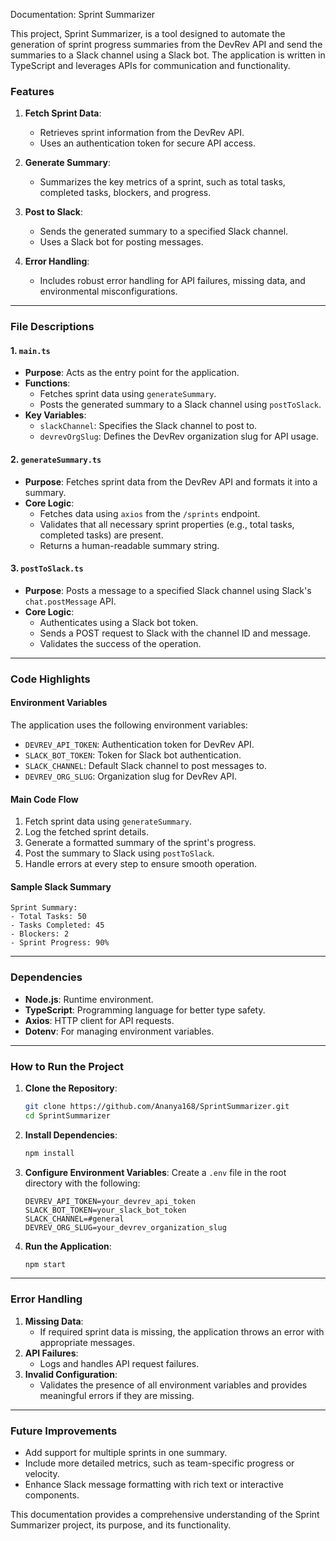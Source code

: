 Documentation: Sprint Summarizer

This project, Sprint Summarizer, is a tool designed to automate the generation of sprint progress summaries from the DevRev API and send the summaries to a Slack channel using a Slack bot. The application is written in TypeScript and leverages APIs for communication and functionality.


### **Features**
1. **Fetch Sprint Data**:
   - Retrieves sprint information from the DevRev API.
   - Uses an authentication token for secure API access.

2. **Generate Summary**:
   - Summarizes the key metrics of a sprint, such as total tasks, completed tasks, blockers, and progress.

3. **Post to Slack**:
   - Sends the generated summary to a specified Slack channel.
   - Uses a Slack bot for posting messages.

4. **Error Handling**:
   - Includes robust error handling for API failures, missing data, and environmental misconfigurations.

---

### **File Descriptions**

#### **1. `main.ts`**
- **Purpose**: Acts as the entry point for the application.
- **Functions**:
  - Fetches sprint data using `generateSummary`.
  - Posts the generated summary to a Slack channel using `postToSlack`.
- **Key Variables**:
  - `slackChannel`: Specifies the Slack channel to post to.
  - `devrevOrgSlug`: Defines the DevRev organization slug for API usage.

#### **2. `generateSummary.ts`**
- **Purpose**: Fetches sprint data from the DevRev API and formats it into a summary.
- **Core Logic**:
  - Fetches data using `axios` from the `/sprints` endpoint.
  - Validates that all necessary sprint properties (e.g., total tasks, completed tasks) are present.
  - Returns a human-readable summary string.

#### **3. `postToSlack.ts`**
- **Purpose**: Posts a message to a specified Slack channel using Slack's `chat.postMessage` API.
- **Core Logic**:
  - Authenticates using a Slack bot token.
  - Sends a POST request to Slack with the channel ID and message.
  - Validates the success of the operation.

---

### **Code Highlights**

#### **Environment Variables**
The application uses the following environment variables:
- `DEVREV_API_TOKEN`: Authentication token for DevRev API.
- `SLACK_BOT_TOKEN`: Token for Slack bot authentication.
- `SLACK_CHANNEL`: Default Slack channel to post messages to.
- `DEVREV_ORG_SLUG`: Organization slug for DevRev API.

#### **Main Code Flow**
1. Fetch sprint data using `generateSummary`.
2. Log the fetched sprint details.
3. Generate a formatted summary of the sprint's progress.
4. Post the summary to Slack using `postToSlack`.
5. Handle errors at every step to ensure smooth operation.

#### **Sample Slack Summary**
```plaintext
Sprint Summary:
- Total Tasks: 50
- Tasks Completed: 45
- Blockers: 2
- Sprint Progress: 90%
```

---

### **Dependencies**
- **Node.js**: Runtime environment.
- **TypeScript**: Programming language for better type safety.
- **Axios**: HTTP client for API requests.
- **Dotenv**: For managing environment variables.

---

### **How to Run the Project**

1. **Clone the Repository**:
   ```bash
   git clone https://github.com/Ananya168/SprintSummarizer.git
   cd SprintSummarizer
   ```

2. **Install Dependencies**:
   ```bash
   npm install
   ```

3. **Configure Environment Variables**:
   Create a `.env` file in the root directory with the following:
   ```env
   DEVREV_API_TOKEN=your_devrev_api_token
   SLACK_BOT_TOKEN=your_slack_bot_token
   SLACK_CHANNEL=#general
   DEVREV_ORG_SLUG=your_devrev_organization_slug
   ```

4. **Run the Application**:
   ```bash
   npm start
   ```

---

### **Error Handling**
1. **Missing Data**:
   - If required sprint data is missing, the application throws an error with appropriate messages.
2. **API Failures**:
   - Logs and handles API request failures.
3. **Invalid Configuration**:
   - Validates the presence of all environment variables and provides meaningful errors if they are missing.

---

### **Future Improvements**
- Add support for multiple sprints in one summary.
- Include more detailed metrics, such as team-specific progress or velocity.
- Enhance Slack message formatting with rich text or interactive components.

This documentation provides a comprehensive understanding of the Sprint Summarizer project, its purpose, and its functionality.
